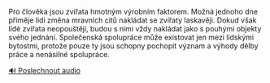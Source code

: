 
Pro člověka jsou zvířata hmotným výrobním faktorem. Možná jednoho dne přiměje lidi změna mravních citů nakládat se zvířaty laskavěji. Dokud však lidé zvířata neopouštějí, budou s nimi vždy nakládat jako s pouhými objekty svého jednání. Společenská spolupráce může existovat jen mezi lidskými bytostmi, protože pouze ty jsou schopny pochopit význam a výhody dělby práce a nenásilné spolupráce.

[🔊 Poslechnout audio](/data/7-paragraphs/audio/chapter_113/para_007-Pro-lovka-jsou-zvata-hmotnm-vrobnm-faktorem.mp3)
